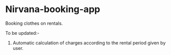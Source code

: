 # Nirvana-booking-app
Booking clothes on rentals.

To be updated:-
1. Automatic calculation of charges according to the rental period given by user.
